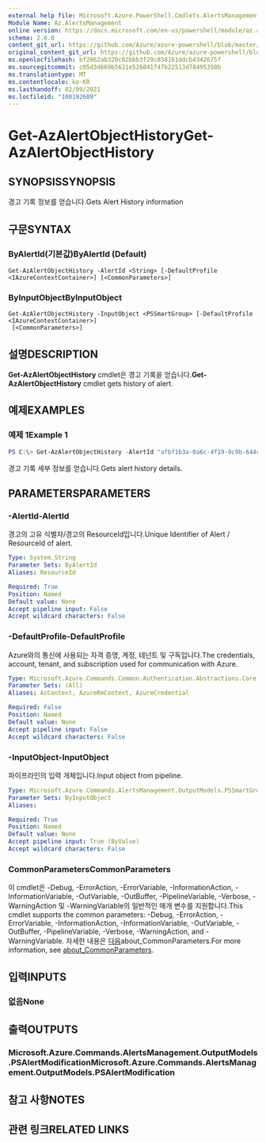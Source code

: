 ```yaml
---
external help file: Microsoft.Azure.PowerShell.Cmdlets.AlertsManagement.dll-Help.xml
Module Name: Az.AlertsManagement
online version: https://docs.microsoft.com/en-us/powershell/module/az.alertsmanagement/get-azalertobjecthistory
schema: 2.0.0
content_git_url: https://github.com/Azure/azure-powershell/blob/master/src/AlertsManagement/AlertsManagement/help/Get-AzAlertObjectHistory.md
original_content_git_url: https://github.com/Azure/azure-powershell/blob/master/src/AlertsManagement/AlertsManagement/help/Get-AzAlertObjectHistory.md
ms.openlocfilehash: bf2062ab320c02bbb3f29c038161ddcb4342675f
ms.sourcegitcommit: c05d3d669b5631e526841f47b22513d78495350b
ms.translationtype: MT
ms.contentlocale: ko-KR
ms.lasthandoff: 02/09/2021
ms.locfileid: "100192609"
---
```

# <span data-ttu-id="3bdea-101">Get-AzAlertObjectHistory</span><span class="sxs-lookup"><span data-stu-id="3bdea-101">Get-AzAlertObjectHistory</span></span>

## <span data-ttu-id="3bdea-102">SYNOPSIS</span><span class="sxs-lookup"><span data-stu-id="3bdea-102">SYNOPSIS</span></span>
<span data-ttu-id="3bdea-103">경고 기록 정보를 얻습니다.</span><span class="sxs-lookup"><span data-stu-id="3bdea-103">Gets Alert History information</span></span>

## <span data-ttu-id="3bdea-104">구문</span><span class="sxs-lookup"><span data-stu-id="3bdea-104">SYNTAX</span></span>

### <span data-ttu-id="3bdea-105">ByAlertId(기본값)</span><span class="sxs-lookup"><span data-stu-id="3bdea-105">ByAlertId (Default)</span></span>
```
Get-AzAlertObjectHistory -AlertId <String> [-DefaultProfile <IAzureContextContainer>] [<CommonParameters>]
```

### <span data-ttu-id="3bdea-106">ByInputObject</span><span class="sxs-lookup"><span data-stu-id="3bdea-106">ByInputObject</span></span>
```
Get-AzAlertObjectHistory -InputObject <PSSmartGroup> [-DefaultProfile <IAzureContextContainer>]
 [<CommonParameters>]
```

## <span data-ttu-id="3bdea-107">설명</span><span class="sxs-lookup"><span data-stu-id="3bdea-107">DESCRIPTION</span></span>
<span data-ttu-id="3bdea-108">**Get-AzAlertObjectHistory** cmdlet은 경고 기록을 얻습니다.</span><span class="sxs-lookup"><span data-stu-id="3bdea-108">**Get-AzAlertObjectHistory** cmdlet gets history of alert.</span></span>

## <span data-ttu-id="3bdea-109">예제</span><span class="sxs-lookup"><span data-stu-id="3bdea-109">EXAMPLES</span></span>

### <span data-ttu-id="3bdea-110">예제 1</span><span class="sxs-lookup"><span data-stu-id="3bdea-110">Example 1</span></span>
```powershell
PS C:\> Get-AzAlertObjectHistory -AlertId "afbf1b3a-0a6c-4f19-9c9b-644ccd7b1529"
```

<span data-ttu-id="3bdea-111">경고 기록 세부 정보를 얻습니다.</span><span class="sxs-lookup"><span data-stu-id="3bdea-111">Gets alert history details.</span></span> 

## <span data-ttu-id="3bdea-112">PARAMETERS</span><span class="sxs-lookup"><span data-stu-id="3bdea-112">PARAMETERS</span></span>

### <span data-ttu-id="3bdea-113">-AlertId</span><span class="sxs-lookup"><span data-stu-id="3bdea-113">-AlertId</span></span>
<span data-ttu-id="3bdea-114">경고의 고유 식별자/경고의 ResourceId입니다.</span><span class="sxs-lookup"><span data-stu-id="3bdea-114">Unique Identifier of Alert / ResourceId of alert.</span></span>

```yaml
Type: System.String
Parameter Sets: ByAlertId
Aliases: ResourceId

Required: True
Position: Named
Default value: None
Accept pipeline input: False
Accept wildcard characters: False
```

### <span data-ttu-id="3bdea-115">-DefaultProfile</span><span class="sxs-lookup"><span data-stu-id="3bdea-115">-DefaultProfile</span></span>
<span data-ttu-id="3bdea-116">Azure와의 통신에 사용되는 자격 증명, 계정, 테넌트 및 구독입니다.</span><span class="sxs-lookup"><span data-stu-id="3bdea-116">The credentials, account, tenant, and subscription used for communication with Azure.</span></span>

```yaml
Type: Microsoft.Azure.Commands.Common.Authentication.Abstractions.Core.IAzureContextContainer
Parameter Sets: (All)
Aliases: AzContext, AzureRmContext, AzureCredential

Required: False
Position: Named
Default value: None
Accept pipeline input: False
Accept wildcard characters: False
```

### <span data-ttu-id="3bdea-117">-InputObject</span><span class="sxs-lookup"><span data-stu-id="3bdea-117">-InputObject</span></span>
<span data-ttu-id="3bdea-118">파이프라인의 입력 개체입니다.</span><span class="sxs-lookup"><span data-stu-id="3bdea-118">Input object from pipeline.</span></span>

```yaml
Type: Microsoft.Azure.Commands.AlertsManagement.OutputModels.PSSmartGroup
Parameter Sets: ByInputObject
Aliases:

Required: True
Position: Named
Default value: None
Accept pipeline input: True (ByValue)
Accept wildcard characters: False
```

### <span data-ttu-id="3bdea-119">CommonParameters</span><span class="sxs-lookup"><span data-stu-id="3bdea-119">CommonParameters</span></span>
<span data-ttu-id="3bdea-120">이 cmdlet은 -Debug, -ErrorAction, -ErrorVariable, -InformationAction, -InformationVariable, -OutVariable, -OutBuffer, -PipelineVariable, -Verbose, -WarningAction 및 -WarningVariable의 일반적인 매개 변수를 지원합니다.</span><span class="sxs-lookup"><span data-stu-id="3bdea-120">This cmdlet supports the common parameters: -Debug, -ErrorAction, -ErrorVariable, -InformationAction, -InformationVariable, -OutVariable, -OutBuffer, -PipelineVariable, -Verbose, -WarningAction, and -WarningVariable.</span></span> <span data-ttu-id="3bdea-121">자세한 내용은 [다음](http://go.microsoft.com/fwlink/?LinkID=113216)about_CommonParameters.</span><span class="sxs-lookup"><span data-stu-id="3bdea-121">For more information, see [about_CommonParameters](http://go.microsoft.com/fwlink/?LinkID=113216).</span></span>

## <span data-ttu-id="3bdea-122">입력</span><span class="sxs-lookup"><span data-stu-id="3bdea-122">INPUTS</span></span>

### <span data-ttu-id="3bdea-123">없음</span><span class="sxs-lookup"><span data-stu-id="3bdea-123">None</span></span>

## <span data-ttu-id="3bdea-124">출력</span><span class="sxs-lookup"><span data-stu-id="3bdea-124">OUTPUTS</span></span>

### <span data-ttu-id="3bdea-125">Microsoft.Azure.Commands.AlertsManagement.OutputModels.PSAlertModification</span><span class="sxs-lookup"><span data-stu-id="3bdea-125">Microsoft.Azure.Commands.AlertsManagement.OutputModels.PSAlertModification</span></span>

## <span data-ttu-id="3bdea-126">참고 사항</span><span class="sxs-lookup"><span data-stu-id="3bdea-126">NOTES</span></span>

## <span data-ttu-id="3bdea-127">관련 링크</span><span class="sxs-lookup"><span data-stu-id="3bdea-127">RELATED LINKS</span></span>
